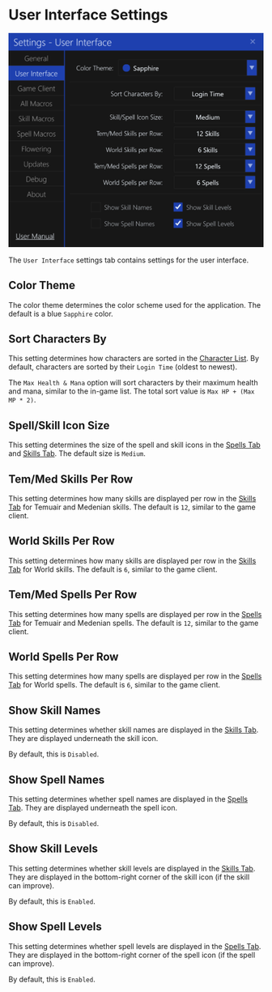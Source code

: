 # User Interface Settings

![image](../screenshots/settings-user-interface.png)

The `User Interface` settings tab contains settings for the user interface.

## Color Theme

The color theme determines the color scheme used for the application.
The default is a blue `Sapphire` color.

## Sort Characters By

This setting determines how characters are sorted in the [Character List](../main-window/character-list.md).
By default, characters are sorted by their `Login Time` (oldest to newest).

The `Max Health & Mana` option will sort characters by their maximum health and mana, similar to the in-game list.
The total sort value is `Max HP + (Max MP * 2)`.

## Spell/Skill Icon Size

This setting determines the size of the spell and skill icons in the [Spells Tab](../main-window/spells-tab.md) and [Skills Tab](../main-window/skills-tab.md).
The default size is `Medium`.

## Tem/Med Skills Per Row

This setting determines how many skills are displayed per row in the [Skills Tab](../main-window/skills-tab.md) for Temuair and Medenian skills.
The default is `12`, similar to the game client.

## World Skills Per Row

This setting determines how many skills are displayed per row in the [Skills Tab](../main-window/skills-tab.md) for World skills.
The default is `6`, similar to the game client.

## Tem/Med Spells Per Row

This setting determines how many spells are displayed per row in the [Spells Tab](../main-window/spells-tab.md) for Temuair and Medenian spells.
The default is `12`, similar to the game client.

## World Spells Per Row

This setting determines how many spells are displayed per row in the [Spells Tab](../main-window/spells-tab.md) for World spells.
The default is `6`, similar to the game client.

## Show Skill Names

This setting determines whether skill names are displayed in the [Skills Tab](../main-window/skills-tab.md).
They are displayed underneath the skill icon.

By default, this is `Disabled`.

## Show Spell Names

This setting determines whether spell names are displayed in the [Spells Tab](../main-window/spells-tab.md).
They are displayed underneath the spell icon.

By default, this is `Disabled`.

## Show Skill Levels

This setting determines whether skill levels are displayed in the [Skills Tab](../main-window/skills-tab.md).
They are displayed in the bottom-right corner of the skill icon (if the skill can improve).

By default, this is `Enabled`.

## Show Spell Levels

This setting determines whether spell levels are displayed in the [Spells Tab](../main-window/spells-tab.md).
They are displayed in the bottom-right corner of the spell icon (if the spell can improve).

By default, this is `Enabled`.
